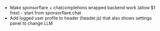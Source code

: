 - Make sponsorflare + chatcompletions wrapped backend work (allow $1 free) - start from sponsorflare.chat
- Add logged user profile to header (header.js) that also shows settings panel to change LLM
